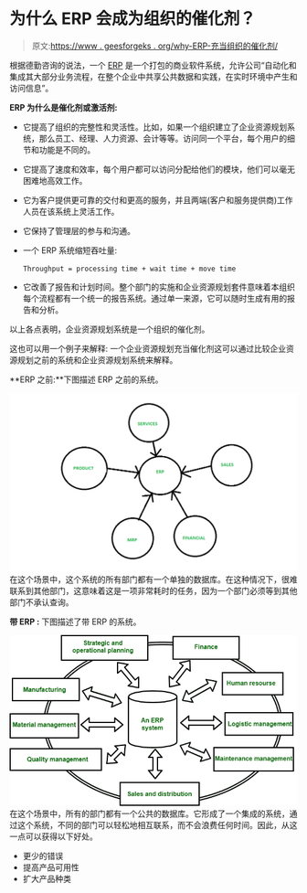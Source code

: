 # 为什么 ERP 会成为组织的催化剂？

> 原文:[https://www . geesforgeks . org/why-ERP-充当组织的催化剂/](https://www.geeksforgeeks.org/why-erp-act-as-a-catalyst-for-an-organization/)

根据德勤咨询的说法，一个 [ERP](https://www.geeksforgeeks.org/introduction-to-erp/) 是一个打包的商业软件系统，允许公司“自动化和集成其大部分业务流程，在整个企业中共享公共数据和实践，在实时环境中产生和访问信息”。

**ERP 为什么是催化剂或激活剂:**

*   它提高了组织的完整性和灵活性。比如，如果一个组织建立了企业资源规划系统，那么员工、经理、人力资源、会计等等。访问同一个平台，每个用户的细节和功能是不同的。
*   它提高了速度和效率，每个用户都可以访问分配给他们的模块，他们可以毫无困难地高效工作。
*   它为客户提供更可靠的交付和更高的服务，并且两端(客户和服务提供商)工作人员在该系统上灵活工作。
*   它保持了管理层的参与和沟通。
*   一个 ERP 系统缩短吞吐量:

    ```
    Throughput = processing time + wait time + move time 
    ```

*   它改善了报告和计划时间。整个部门的实施和企业资源规划套件意味着本组织每个流程都有一个统一的报告系统。通过单一来源，它可以随时生成有用的报告和分析。

以上各点表明，企业资源规划系统是一个组织的催化剂。

这也可以用一个例子来解释:
一个企业资源规划充当催化剂这可以通过比较企业资源规划之前的系统和企业资源规划系统来解释。

**ERP 之前:**下图描述 ERP 之前的系统。

![](img/304d62e3797a3ded1c9034dbea7a5629.png)
在这个场景中，这个系统的所有部门都有一个单独的数据库。在这种情况下，很难联系到其他部门，这意味着这是一项非常耗时的任务，因为一个部门必须等到其他部门不承认查询。

**带 ERP :** 下图描述了带 ERP 的系统。

![](img/b7031973d650a4f2674e82645ca39ef2.png)
在这个场景中，所有的部门都有一个公共的数据库。它形成了一个集成的系统，通过这个系统，不同的部门可以轻松地相互联系，而不会浪费任何时间。因此，从这一点可以获得以下好处。

*   更少的错误
*   提高产品可用性
*   扩大产品种类
